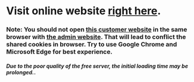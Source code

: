 # Visit online website [right here](https://owwi-ecomerce.netlify.app/).

### Note: You should not open [this customer website](https://owwi-ecomerce.netlify.app/) in the same browser with [the admin website](https://owwi-ecomerce-admin.netlify.app/). That will lead to conflict the shared cookies in browser. Try to use Google Chrome and Microsoft Edge for best experience.

#### *Due to the poor quality of the free server, the initial loading time may be prolonged.*.
